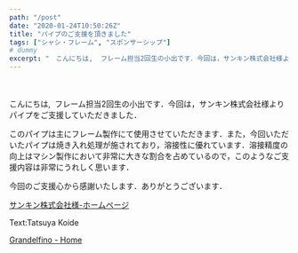 ```yaml
---
path: "/post"
date: "2020-01-24T10:50:26Z"
title: "パイプのご支援を頂きました"
tags: ["シャシ・フレーム", "スポンサーシップ"]
# dummy
excerpt: "　こんにちは,  フレーム担当2回生の小出です．今回は，サンキン株式会社様よりパイプをご支援していただきました．このパイプは主にフレーム製作にて使用させていただきます．また，今回いただいたパイプは焼..."
---
```


　[](24-1.jpg)

こんにちは,  フレーム担当2回生の小出です．今回は，サンキン株式会社様よりパイプをご支援していただきました．

このパイプは主にフレーム製作にて使用させていただきます．また，今回いただいたパイプは焼き入れ処理が施されており，溶接性に優れています．溶接精度の向上はマシン製作において非常に大きな割合を占めているので，このようなご支援内容は非常にうれしく思います．

今回のご支援心から感謝いたします．ありがとうございます．

[サンキン株式会社様-ホームページ](http://www.sankin.co.jp/)

Text:Tatsuya Koide

[Grandelfino - Home](http://www.grandelfino.net/)